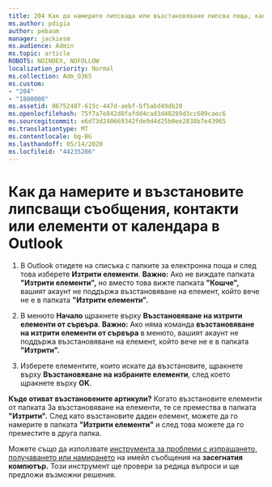 ```yaml
---
title: 204 Как да намерите липсваща или възстановяване липсва поща, календар или контакти в Outlook
ms.author: pdigia
author: pebaum
manager: jackiesm
ms.audience: Admin
ms.topic: article
ROBOTS: NOINDEX, NOFOLLOW
localization_priority: Normal
ms.collection: Adm_O365
ms.custom:
- "204"
- "1800008"
ms.assetid: 86752487-615c-447d-aebf-bf5abd49db20
ms.openlocfilehash: 75f7a7e842d8fafdd4cad3d48289d3cc609caec6
ms.sourcegitcommit: e6d73d240669342fde9d4d25b0ee2838b7e43965
ms.translationtype: MT
ms.contentlocale: bg-BG
ms.lasthandoff: 05/14/2020
ms.locfileid: "44235286"
---
```

# <a name="how-to-find-and-recover-missing-messages-contacts-or-calendar-items-in-outlook"></a>Как да намерите и възстановите липсващи съобщения, контакти или елементи от календара в Outlook

1. В Outlook отидете на списъка с папките за електронна поща и след това изберете **Изтрити елементи**. **Важно:** Ако не виждате папката **"Изтрити елементи",** но вместо това вижте папката **"Кошче",** вашият акаунт не поддържа възстановяване на елемент, който вече не е в папката **"Изтрити елементи".**

2. В менюто **Начало** щракнете върху **Възстановяване на изтрити елементи от сървъра**. **Важно:** Ако няма команда **възстановяване на изтрити елементи от сървъра** в менюто, вашият акаунт не поддържа възстановяване на елемент, който вече не е в папката **"Изтрити".**

3. Изберете елементите, които искате да възстановите, щракнете върху **Възстановяване на избраните елементи**, след което щракнете върху **OK**.

**Къде отиват възстановените артикули?** Когато възстановите елементи от папката За възстановяване на елементи, те се премества в папката **"Изтрити".** След като възстановите даден елемент, можете да го намерите в папката **"Изтрити елементи"** и след това можете да го преместите в друга папка.

Можете също да използвате [инструмента за проблеми с изпращането, получаването или намирането](https://aka.ms/SaRA-OutlookSendReceive) на имейл съобщения на **засегнатия компютър.** Този инструмент ще провери за редица въпроси и ще предложи възможни решения.
